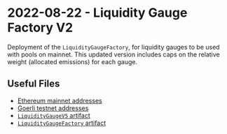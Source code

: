 # 2022-08-22 - Liquidity Gauge Factory V2

Deployment of the `LiquidityGaugeFactory`, for liquidity gauges to be used with pools on mainnet. This updated version includes caps on the relative weight (allocated emissions) for each gauge.

## Useful Files

- [Ethereum mainnet addresses](./output/mainnet.json)
- [Goerli testnet addresses](./output/goerli.json)
- [`LiquidityGaugeV5` artifact](./artifact/LiquidityGaugeV5.json)
- [`LiquidityGaugeFactory` artifact](./artifact/LiquidityGaugeFactory.json)
